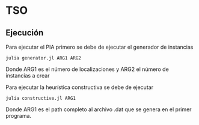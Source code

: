 # TSO

## Ejecución

Para ejecutar el PIA primero se debe de ejecutar el generador de instancias
```
julia generator.jl ARG1 ARG2
```
Donde ARG1 es el número de localizaciones y ARG2 el número de instancias a crear

Para ejecutar la heurística constructiva se debe de ejecutar
```
julia constructive.jl ARG1
```
Donde ARG1 es el path completo al archivo .dat que se genera en el primer programa.

